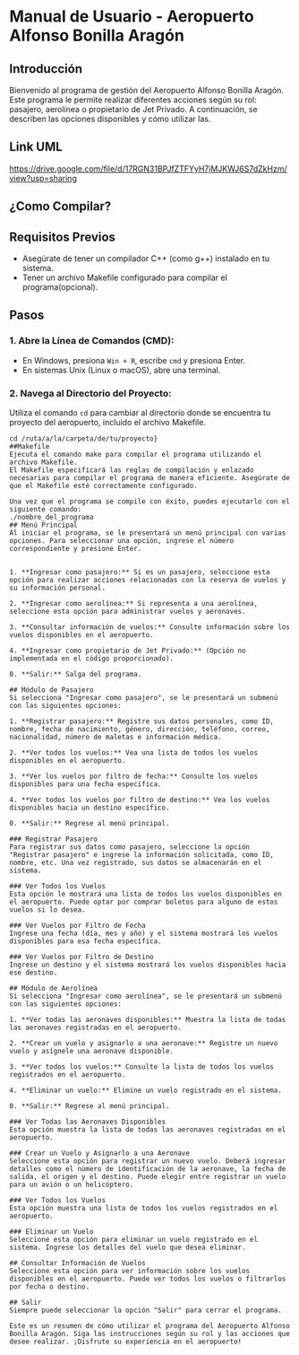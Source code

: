 # Manual de Usuario - Aeropuerto Alfonso Bonilla Aragón

## Introducción
Bienvenido al programa de gestión del Aeropuerto Alfonso Bonilla Aragón. Este programa le permite realizar diferentes acciones según su rol: pasajero, aerolínea o propietario de Jet Privado. A continuación, se describen las opciones disponibles y cómo utilizar
las.

## Link UML
https://drive.google.com/file/d/17RGN31BPJfZTFYyH7jMJKWJ6S7dZkHzm/view?usp=sharing
## ¿Como Compilar?

## Requisitos Previos
- Asegúrate de tener un compilador C++ (como g++) instalado en tu sistema.
- Tener un archivo Makefile configurado para compilar el programa(opcional).

## Pasos

### 1. Abre la Línea de Comandos (CMD):
- En Windows, presiona `Win + R`, escribe `cmd` y presiona Enter.
- En sistemas Unix (Linux o macOS), abre una terminal.

### 2. Navega al Directorio del Proyecto:
Utiliza el comando `cd` para cambiar al directorio donde se encuentra tu proyecto del aeropuerto, incluido el archivo Makefile.
```shell
cd /ruta/a/la/carpeta/de/tu/proyecto}
##Makefile
Ejecuta el comando make para compilar el programa utilizando el archivo Makefile.
El Makefile especificará las reglas de compilación y enlazado necesarias para compilar el programa de manera eficiente. Asegúrate de que el Makefile esté correctamente configurado.

Una vez que el programa se compile con éxito, puedes ejecutarlo con el siguiente comando:
./nombre_del_programa
## Menú Principal
Al iniciar el programa, se le presentará un menú principal con varias opciones. Para seleccionar una opción, ingrese el número correspondiente y presione Enter.


1. **Ingresar como pasajero:** Si es un pasajero, seleccione esta opción para realizar acciones relacionadas con la reserva de vuelos y su información personal.

2. **Ingresar como aerolínea:** Si representa a una aerolínea, seleccione esta opción para administrar vuelos y aeronaves.

3. **Consultar información de vuelos:** Consulte información sobre los vuelos disponibles en el aeropuerto.

4. **Ingresar como propietario de Jet Privado:** (Opción no implementada en el código proporcionado).

0. **Salir:** Salga del programa.

## Módulo de Pasajero
Si selecciona "Ingresar como pasajero", se le presentará un submenú con las siguientes opciones:

1. **Registrar pasajero:** Registre sus datos personales, como ID, nombre, fecha de nacimiento, género, dirección, teléfono, correo, nacionalidad, número de maletas e información médica.

2. **Ver todos los vuelos:** Vea una lista de todos los vuelos disponibles en el aeropuerto.

3. **Ver los vuelos por filtro de fecha:** Consulte los vuelos disponibles para una fecha específica.

4. **Ver todos los vuelos por filtro de destino:** Vea los vuelos disponibles hacia un destino específico.

0. **Salir:** Regrese al menú principal.

### Registrar Pasajero
Para registrar sus datos como pasajero, seleccione la opción "Registrar pasajero" e ingrese la información solicitada, como ID, nombre, etc. Una vez registrado, sus datos se almacenarán en el sistema.

### Ver Todos los Vuelos
Esta opción le mostrará una lista de todos los vuelos disponibles en el aeropuerto. Puede optar por comprar boletos para alguno de estos vuelos si lo desea.

### Ver Vuelos por Filtro de Fecha
Ingrese una fecha (día, mes y año) y el sistema mostrará los vuelos disponibles para esa fecha específica.

### Ver Vuelos por Filtro de Destino
Ingrese un destino y el sistema mostrará los vuelos disponibles hacia ese destino.

## Módulo de Aerolínea
Si selecciona "Ingresar como aerolínea", se le presentará un submenú con las siguientes opciones:

1. **Ver todas las aeronaves disponibles:** Muestra la lista de todas las aeronaves registradas en el aeropuerto.

2. **Crear un vuelo y asignarlo a una aeronave:** Registre un nuevo vuelo y asígnele una aeronave disponible.

3. **Ver todos los vuelos:** Consulte la lista de todos los vuelos registrados en el aeropuerto.

4. **Eliminar un vuelo:** Elimine un vuelo registrado en el sistema.

0. **Salir:** Regrese al menú principal.

### Ver Todas las Aeronaves Disponibles
Esta opción muestra la lista de todas las aeronaves registradas en el aeropuerto.

### Crear un Vuelo y Asignarlo a una Aeronave
Seleccione esta opción para registrar un nuevo vuelo. Deberá ingresar detalles como el número de identificación de la aeronave, la fecha de salida, el origen y el destino. Puede elegir entre registrar un vuelo para un avión o un helicóptero.

### Ver Todos los Vuelos
Esta opción muestra una lista de todos los vuelos registrados en el aeropuerto.

### Eliminar un Vuelo
Seleccione esta opción para eliminar un vuelo registrado en el sistema. Ingrese los detalles del vuelo que desea eliminar.

## Consultar Información de Vuelos
Seleccione esta opción para ver información sobre los vuelos disponibles en el aeropuerto. Puede ver todos los vuelos o filtrarlos por fecha o destino.

## Salir
Siempre puede seleccionar la opción "Salir" para cerrar el programa.

Este es un resumen de cómo utilizar el programa del Aeropuerto Alfonso Bonilla Aragón. Siga las instrucciones según su rol y las acciones que desee realizar. ¡Disfrute su experiencia en el aeropuerto!
